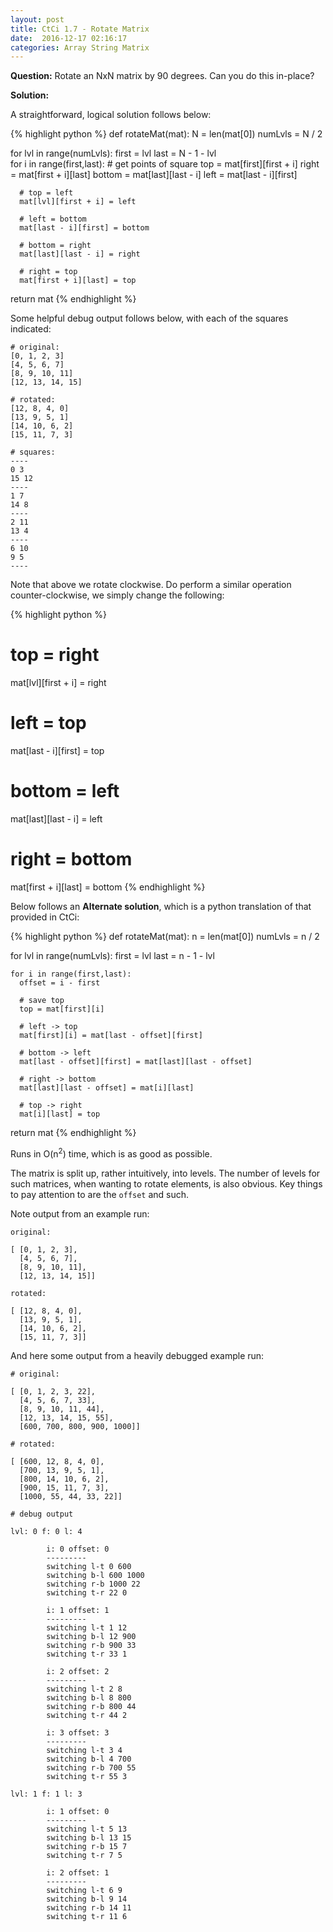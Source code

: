 ```yaml
---
layout: post
title: CtCi 1.7 - Rotate Matrix
date:  2016-12-17 02:16:17
categories: Array String Matrix
---
```

**Question:**
Rotate an NxN matrix by 90 degrees. Can you do this in-place?

**Solution:**  

A straightforward, logical solution follows below:

{% highlight python %}
def rotateMat(mat):
  N = len(mat[0])
  numLvls = N / 2

  for lvl in range(numLvls):
    first = lvl
    last = N - 1 - lvl  
    for i in range(first,last):
      # get points of square
      top = mat[first][first + i]
      right = mat[first + i][last]
      bottom = mat[last][last - i]
      left = mat[last - i][first]

      # top = left
      mat[lvl][first + i] = left

      # left = bottom
      mat[last - i][first] = bottom

      # bottom = right
      mat[last][last - i] = right

      # right = top
      mat[first + i][last] = top       

  return mat
{% endhighlight %}

Some helpful debug output follows below, with each of the squares indicated:

```
# original:
[0, 1, 2, 3]
[4, 5, 6, 7]
[8, 9, 10, 11]
[12, 13, 14, 15]

# rotated:
[12, 8, 4, 0]
[13, 9, 5, 1]
[14, 10, 6, 2]
[15, 11, 7, 3]

# squares:
----
0 3
15 12
----
1 7
14 8
----
2 11
13 4
----
6 10
9 5
----
```

Note that above we rotate clockwise. Do perform a similar operation counter-clockwise,
we simply change the following:

{% highlight python %}
# top = right
mat[lvl][first + i] = right

# left = top
mat[last - i][first] = top

# bottom = left
mat[last][last - i] = left

# right = bottom
mat[first + i][last] = bottom
{% endhighlight %}


Below follows an **Alternate solution**, which is a python translation of that
provided in CtCi:

{% highlight python %}
def rotateMat(mat):
  n = len(mat[0])
  numLvls = n / 2

  for lvl in range(numLvls):
    first = lvl
    last = n - 1 - lvl

    for i in range(first,last):
      offset = i - first

      # save top
      top = mat[first][i]

      # left -> top
      mat[first][i] = mat[last - offset][first]

      # bottom -> left
      mat[last - offset][first] = mat[last][last - offset]

      # right -> bottom
      mat[last][last - offset] = mat[i][last]

      # top -> right
      mat[i][last] = top

  return mat
{% endhighlight %}

Runs in O(n<sup>2</sup>) time, which is as good as possible.

The matrix is split up, rather intuitively, into levels. The number of levels
for such matrices, when wanting to rotate elements, is also obvious. Key things
to pay attention to are the `offset` and such.

Note output from an example run:

```
original:

[ [0, 1, 2, 3],
  [4, 5, 6, 7],
  [8, 9, 10, 11],
  [12, 13, 14, 15]]

rotated:

[ [12, 8, 4, 0],
  [13, 9, 5, 1],
  [14, 10, 6, 2],
  [15, 11, 7, 3]]
```

And here some output from a heavily debugged example run:

```
# original:

[ [0, 1, 2, 3, 22],
  [4, 5, 6, 7, 33],
  [8, 9, 10, 11, 44],
  [12, 13, 14, 15, 55],
  [600, 700, 800, 900, 1000]]

# rotated:

[ [600, 12, 8, 4, 0],
  [700, 13, 9, 5, 1],
  [800, 14, 10, 6, 2],
  [900, 15, 11, 7, 3],
  [1000, 55, 44, 33, 22]]

# debug output

lvl: 0 f: 0 l: 4

        i: 0 offset: 0
        ---------
        switching l-t 0 600
        switching b-l 600 1000
        switching r-b 1000 22
        switching t-r 22 0

        i: 1 offset: 1
        ---------
        switching l-t 1 12
        switching b-l 12 900
        switching r-b 900 33
        switching t-r 33 1

        i: 2 offset: 2
        ---------
        switching l-t 2 8
        switching b-l 8 800
        switching r-b 800 44
        switching t-r 44 2

        i: 3 offset: 3
        ---------
        switching l-t 3 4
        switching b-l 4 700
        switching r-b 700 55
        switching t-r 55 3

lvl: 1 f: 1 l: 3

        i: 1 offset: 0
        ---------
        switching l-t 5 13
        switching b-l 13 15
        switching r-b 15 7
        switching t-r 7 5

        i: 2 offset: 1
        ---------
        switching l-t 6 9
        switching b-l 9 14
        switching r-b 14 11
        switching t-r 11 6
```
